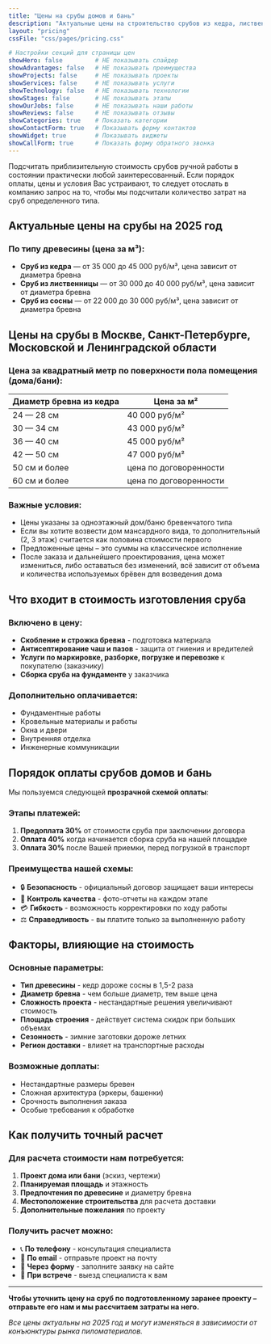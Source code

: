 ```yaml
---
title: "Цены на срубы домов и бань"
description: "Актуальные цены на строительство срубов из кедра, лиственницы и сосны с расчетом стоимости"
layout: "pricing"
cssFile: "css/pages/pricing.css"

# Настройки секций для страницы цен
showHero: false         # НЕ показывать слайдер
showAdvantages: false   # НЕ показывать преимущества  
showProjects: false     # НЕ показывать проекты
showServices: false     # НЕ показывать услуги
showTechnology: false   # НЕ показывать технологии
showStages: false       # НЕ показывать этапы
showOurJobs: false      # НЕ показывать наши работы
showReviews: false      # НЕ показывать отзывы
showCategories: true    # Показать категории
showContactForm: true   # Показывать форму контактов
showWidget: true        # Показывать виджеты
showCallForm: true      # Показать форму обратного звонка
---
```


Подсчитать приблизительную стоимость срубов ручной работы в состоянии практически любой заинтересованный. Если порядок оплаты, цены и условия Вас устраивают, то следует отослать в компанию запрос на то, чтобы мы подсчитали количество затрат на сруб определенного типа.

## Актуальные цены на срубы на 2025 год

### По типу древесины (цена за м³):

* **Сруб из кедра** — от 35 000 до 45 000 руб/м³, цена зависит от диаметра бревна
* **Сруб из лиственницы** — от 30 000 до 40 000 руб/м³, цена зависит от диаметра бревна  
* **Сруб из сосны** — от 22 000 до 30 000 руб/м³, цена зависит от диаметра бревна

## Цены на срубы в Москве, Санкт-Петербурге, Московской и Ленинградской области

### Цена за квадратный метр по поверхности пола помещения (дома/бани):

| Диаметр бревна из кедра | Цена за м² |
|--------------------------|------------|
| 24 — 28 см | 40 000 руб/м² |
| 30 — 34 см | 43 000 руб/м² |
| 36 — 40 см | 45 000 руб/м² |
| 42 — 50 см | 47 000 руб/м² |
| 50 см и более | цена по договоренности |
| 60 см и более | цена по договоренности |

### Важные условия:

- Цены указаны за одноэтажный дом/баню бревенчатого типа
- Если вы хотите возвести дом мансардного вида, то дополнительный (2, 3 этаж) считается как половина стоимости первого
- Предложенные цены – это суммы на классическое исполнение
- После заказа и дальнейшего проектирования, цена может измениться, либо оставаться без изменений, всё зависит от объема и количества используемых брёвен для возведения дома

## Что входит в стоимость изготовления сруба

### Включено в цену:

* **Скобление и строжка бревна** - подготовка материала
* **Антисептирование чаш и пазов** - защита от гниения и вредителей  
* **Услуги по маркировке, разборке, погрузке и перевозке** к покупателю (заказчику)
* **Сборка сруба на фундаменте** у заказчика

### Дополнительно оплачивается:

* Фундаментные работы
* Кровельные материалы и работы
* Окна и двери
* Внутренняя отделка
* Инженерные коммуникации

## Порядок оплаты срубов домов и бань

Мы пользуемся следующей **прозрачной схемой оплаты**:

### Этапы платежей:

1. **Предоплата 30%** от стоимости сруба при заключении договора
2. **Оплата 40%** когда начинается сборка сруба на нашей площадке  
3. **Оплата 30%** после Вашей приемки, перед погрузкой в транспорт

### Преимущества нашей схемы:

- 🔒 **Безопасность** - официальный договор защищает ваши интересы
- 📸 **Контроль качества** - фото-отчеты на каждом этапе
- 💳 **Гибкость** - возможность корректировки по ходу работы
- ⚖️ **Справедливость** - вы платите только за выполненную работу

## Факторы, влияющие на стоимость

### Основные параметры:

* **Тип древесины** - кедр дороже сосны в 1,5-2 раза
* **Диаметр бревна** - чем больше диаметр, тем выше цена
* **Сложность проекта** - нестандартные решения увеличивают стоимость
* **Площадь строения** - действует система скидок при больших объемах
* **Сезонность** - зимние заготовки дороже летних
* **Регион доставки** - влияет на транспортные расходы

### Возможные доплаты:

* Нестандартные размеры бревен
* Сложная архитектура (эркеры, башенки)
* Срочность выполнения заказа
* Особые требования к обработке

## Как получить точный расчет

### Для расчета стоимости нам потребуется:

1. **Проект дома или бани** (эскиз, чертежи)
2. **Планируемая площадь** и этажность
3. **Предпочтения по древесине** и диаметру бревна
4. **Местоположение строительства** для расчета доставки
5. **Дополнительные пожелания** по проекту

### Получить расчет можно:

- 📞 **По телефону** - консультация специалиста
- 📧 **По email** - отправьте проект на почту
- 💬 **Через форму** - заполните заявку на сайте
- 🚗 **При встрече** - выезд специалиста к вам

---

**Чтобы уточнить цену на сруб по подготовленному заранее проекту – отправьте его нам и мы рассчитаем затраты на него.**

*Все цены актуальны на 2025 год и могут изменяться в зависимости от конъюнктуры рынка пиломатериалов.*